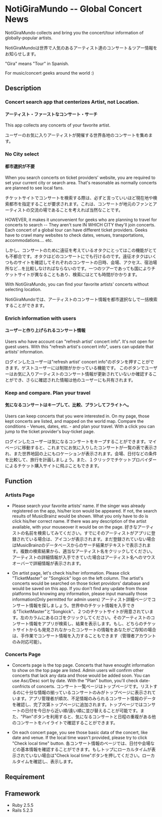 # NotiGiraMundo -- Global Concert News

NotiGiraMundo collects and bring you the concert/tour information of globally-popular artists.

NotiGiraMundoは世界で人気のあるアーティスト達のコンサート＆ツアー情報をお知らせします。

"Gira" means "Tour" in Spanish.

For music/concert geeks around the world :)



## Description

### Concert search app that centerizes Artist, not Location.
#### アーティスト・ファーストなコンサート・サーチ
This app collects any concerts of your favorite artist.

ユーザーのお気に入りアーティストが開催する世界各地のコンサートを集めます。

### No City select
#### 都市選択が不要
When you search concerts on ticket providers' website, you are required to set your current city or search area. That's reasonable as normally concerts are planned to see local fans.

チケットサイトでコンサートを検索する際は、必ずと言っていいほど現在地や検索都市を指定することが要求されます。これは、コンサートが地元のファンとアーティストの交流の場であることを考えれば当然なことです。

HOWEVER, it makes it unconvenient for geeks who are planning to travel for concerts to search -- They aren't sure IN WHICH CITY they'll join concerts. Each concert of a global tour can have different ticket providers. Geeks have to crawl many websites to check dates, venues, transportations, accommodations.... etc.

しかし、コンサートのために遠征を考えているオタクにとってはこの機能がとても不都合です。オタクはどのコンサートにでも行けるのです。遠征オタクはいくつものサイトを確認してそれぞれのコンサートの日時、会場、アクセス、宿泊場所など…を比較しなければならないのです。一つのツアーであっても国によりチケットサイトが異なることもあり、検索にはとても時間がかかります。

With NotiGiraMundo, you can find your favorite artists' concerts without selecting location.

NotiGiraMundoでは、アーティストのコンサート情報を都市選択なしで一括検索することができます。

### Enrich information with users
#### ユーザーと作り上げられるコンサート情報
Users who have account can "refresh artist' concert info". It's not open for guest users.
With this "refresh artist's concert info", users can update that artists' information.

ログインしたユーザーは"refresh artist' concert info"のボタンを押すことができます。ゲストユーザーには制限がかかっている機能です。
このボタンでユーザーはお気に入りアーティストのコンサート情報が更新されていないか確認することができ、さらに確認された情報は他のユーザーにも共有されます。

### Keep and compare. Plan your travel
#### 気になるコンサートはキープして、比較、プランしてフライトへ。
Users can keep concerts that you were interested in. On my page, those kept concerts are listed, and mapped on the world map.
Compare the conditions - Venues, dates, etc. - and plan your travel. With a click you can jump to the ticket provider's buy-ticket page.

ログインしたユーザーは気になるコンサートをキープすることができます。マイページに移動すると、これまでにお気に入りしたコンサートが一覧の表で表示され、また世界地図の上にもロケーションが表示されます。会場、日付などの条件を比較して、旅行を計画しましょう。また、１クリックでチケットプロバイダーによるチケット購入サイトに飛ぶこともできます。

## Function

### Artists Page
- Please search your favorite artists' name. If the singer was already registered on the app, his/her icon would be appeared. If not, the search results of MusicBrainz would be shown. What you only have to do is click his/her correct name. If there was any description of the artist available, with your mouseover it would be on the page.
好きなアーティストの名前を検索してみてください。すでにそのアーティストがアプリに登録されている場合は、アイコンが表示されます。まだ登録されていない場合はMusicBrainzのデータベースからのサーチ結果がテキストで表示されます。複数の検索結果から、適当なアーティスト名をクリックしてください。アーティストの詳細情報が入手できていた場合はアーティスト名へのマウスオーバーで詳細情報が表示されます。


- On artist page, let's check his/her information. Please click "TicketMaster" or "Songkick" logo on the left column. The artist's concerts would be searched on those ticket providors' database and would be saved on this app. If you don't find any update from those platforms but knowing any information, please input manually those information(Only permitted for admin users)
アーティスト詳細ページでコンサート情報を探しましょう。世界中のチケット情報を入手できる"TicketMaster"と"Songkick"、２つのチケットサイトが用意されています。左のカラムにあるロゴをクリックしてください。そのアーティストのコンサート情報をアプリが検索し、結果を表示します。もし、どちらのチケットサイトからも発見されなかったコンサートの情報をあなたがご存知の場合は、手作業でコンサート情報を入力することもできます（管理者アカウントのみ対応可能）。



### Concerts Page
- Concerts page is the top page. Concerts that have enought information to show on the top page are listed. Admin users will confirm other concerts that lack any data and those would be added soon. You can use Asc/Desc sort by date. With the "Plan" button, you'll check date-confricts of concerts.
コンサート一覧ページはトップページです。リストするのに十分な情報の揃っているコンサートのみがトップページに表示されています。アプリ管理者が順次、不足情報のみられるコンサート情報のデータを確認し、完了次第トップページに追加されます。トップページではコンサートの日付を今日から近い順/遠い順に並び替えることが可能です。また、"Plan"ボタンを利用すると、気になるコンサートと日程の重複がある他のコンサートをハイライトで確認することができます。

- On each concert page, you see those basic data of the concert, like date and venue. If the local time wasn't provided, please try to click "Check local time" button. 
各コンサート情報のページでは、日付や会場などの基本情報を確認することができます。もしトップにローカルタイムが表示されていない場合は"Check local time"ボタンを押してください。ローカルタイムを確認し、表示します。

## Requirement


## Framework
- Ruby 2.5.5
- Rails 5.2.3
